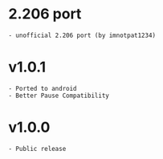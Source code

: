# 2.206 port
    - unofficial 2.206 port (by imnotpat1234)
# v1.0.1
    - Ported to android
    - Better Pause Compatibility
# v1.0.0
    - Public release
